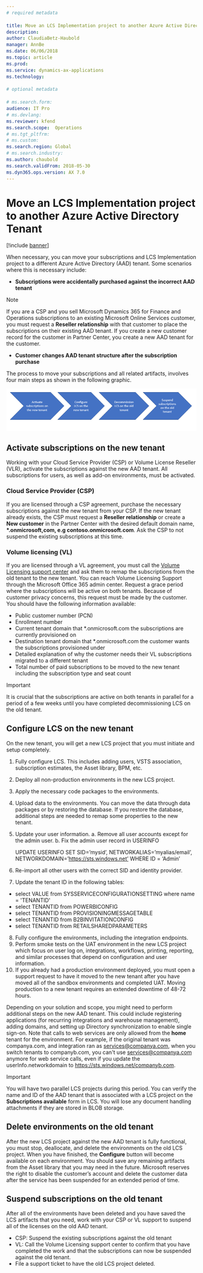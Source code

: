 ```yaml
---
# required metadata

title: Move an LCS Implementation project to another Azure Active Directory Tenant 
description: 
author: ClaudiaBetz-Haubold 
manager: AnnBe
ms.date: 06/06/2018
ms.topic: article
ms.prod: 
ms.service: dynamics-ax-applications
ms.technology: 

# optional metadata

# ms.search.form:  
audience: IT Pro
# ms.devlang: 
ms.reviewer: kfend
ms.search.scope:  Operations 
# ms.tgt_pltfrm: 
# ms.custom: 
ms.search.region: Global
# ms.search.industry: 
ms.author: chaubold
ms.search.validFrom: 2018-05-30 
ms.dyn365.ops.version: AX 7.0
---
```


# Move an LCS Implementation project to another Azure Active Directory Tenant 
[!include [banner](../includes/banner.md)]

When necessary, you can move your subscriptions and LCS Implementation project to a different Azure Active Directory (AAD) tenant. Some scenarios where this is necessary include:

- **Subscriptions were accidentally purchased against the incorrect AAD tenant**

 > [!NOTE]
 > If you are a CSP and you sell Microsoft Dynamics 365 for Finance and Operations subscriptions to an existing Microsoft Online Services customer, you must request a **Reseller relationship** with that customer to place the subscriptions on their existing AAD tenant. If you create a new customer record for the customer in Partner Center, you create a new AAD tenant for the customer.
 
- **Customer changes AAD tenant structure after the subscription purchase**

The process to move your subscriptions and all related artifacts, involves four main steps as shown in the following graphic.
 
![move subscription process](./media/move-subscription-process.png) 
 
## Activate subscriptions on the new tenant
Working with your Cloud Service Provider (CSP) or Volume License Reseller (VLR), activate the subscriptions against the new AAD tenant. All subscriptions for users, as well as add-on environments, must be activated.

### Cloud Service Provider (CSP)
If you are licensed through a CSP agreement, purchase the necessary subscriptions against the new tenant from your CSP. If the new tenant already exists, the CSP must request a **Reseller relationship** or create a **New customer** in the Partner Center with the desired default domain name, **\*.onmicrosoft,com, e.g contoso.onmicrosoft.com**.
Ask the CSP to not suspend the existing subscriptions at this time.

### Volume licensing (VL)
If you are licensed through a VL agreement, you must call the [Volume Licensing support center](https://www.microsoft.com/Licensing/servicecenter/Help/Contact.aspx) and ask them to remap the subscriptions from the old tenant to the new tenant. You can reach Volume Licensing Support through the Microsoft Office 365 admin center. Request a grace period where the subscriptions will be active on both tenants. Because of customer privacy concerns, this request must be made by the customer. You should have the following information available: 

- Public customer number (PCN)
- Enrollment number
- Current tenant domain that \*.onmicrosoft.com the subscriptions are currently provisioned on
- Destination tenant domain that \*.onmicrosoft.com the customer wants the subscriptions provisioned under
- Detailed explanation of why the customer needs their VL subscriptions migrated to a different tenant
- Total number of paid subscriptions to be moved to the new tenant including the subscription type and seat count

 >[!IMPORTANT]
 >It is crucial that the subscriptions are active on both tenants in parallel for a period of a few weeks until you have completed decommissioning LCS on the old tenant.

## Configure LCS on the new tenant
On the new tenant, you will get a new LCS project that you must initiate and setup completely.

1. Fully configure LCS. This includes adding users, VSTS association, subscription estimates, the Asset library, BPM, etc.
2. Deploy all non-production environments in the new LCS project.
3. Apply the necessary code packages to the environments.
4. Upload data to the environments. You can move the data through data packages or by restoring the database. If you restore the database, additional steps are needed to remap some properties to the new tenant.
5. Update your user information.
  a. Remove all user accounts except for the admin user. 
  b. Fix the admin user record in USERINFO

    UPDATE USERINFO
    SET SID=’mysid’, NETWORKALIAS=’myalias/email’, NETWORKDOMAIN=’https://sts.windows.net’
    WHERE ID = ‘Admin’
    
6. Re-import all other users with the correct SID and identity provider.
7. Update the tenant ID in the following tables:

 - select VALUE from SYSSERVICECONFIGURATIONSETTING where name = 'TENANTID'
 - select TENANTID from POWERBICONFIG
 - select TENANTID from PROVISIONINGMESSAGETABLE
 - select TENANTID from B2BINVITATIONCONFIG
 - select TENANTID from RETAILSHAREDPARAMETERS
 
8.	Fully configure the environments, including the integration endpoints.
9.	Perform smoke tests on the UAT environment in the new LCS project which focus on user log on, integrations, workflows, printing, reporting, and similar processes that depend on configuration and user information.
7.	If you already had a production environment deployed, you must open a support request to have it moved to the new tenant after you have moved all of the sandbox environments and completed UAT. Moving production to a new tenant requires an extended downtime of 48-72 hours. 

Depending on your solution and scope, you might need to perform additional steps on the new AAD tenant. This could include registering applications (for recurring integrations and warehouse management), adding domains, and setting up Directory synchronization to enable single sign-on. Note that calls to web services are only allowed from the **home** tenant for the environment. For example, if the original tenant was companya.com, and integration ran as services@companya.com, when you switch tenants to companyb.com, you can't use services@companya.com anymore for web service calls, even if you update the userInfo.networkdomain to https://sts.windows.net/companyb.com.

 > [!IMPORTANT]
 > You will have two parallel LCS projects during this period. You can verify the name and ID of the AAD tenant that is associated with a LCS project on the **Subscriptions available** form in LCS. You will lose any document handling attachments if they are stored in BLOB storage. 

## Delete environments on the old tenant
After the new LCS project against the new AAD tenant is fully functional, you must stop, deallocate, and delete the environments on the old LCS project. When you have finished, the **Configure** button will become available on each environment. You should save any remaining artifacts from the Asset library that you may need in the future. Microsoft reserves the right to disable the customer’s account and delete the customer data after the service has been suspended for an extended period of time. 
 

## Suspend subscriptions on the old tenant
After all of the environments have been deleted and you have saved the LCS artifacts that you need, work with your CSP or VL support to suspend all of the licenses on the old AAD tenant. 

- CSP: Suspend the existing subscriptions against the old tenant
- VL: Call the Volume Licensing support center to confirm that you have completed the work and that the subscriptions can now be suspended against the old tenant.
- File a support ticket to have the old LCS project deleted.

